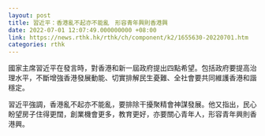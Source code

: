 ```yaml
---
layout: post
title: 習近平：香港亂不起亦不能亂　形容青年興則香港興
date: 2022-07-01 12:07:49.000000000 +08:00
link: https://news.rthk.hk/rthk/ch/component/k2/1655630-20220701.htm
categories: rthk
---
```


國家主席習近平在發言時，對香港和新一屆政府提出四點希望。包括政府要提高治理水平，不斷增強香港發展動能、切實排解民生憂難、全社會要共同維護香港和諧穩定。

習近平強調，香港亂不起亦不能亂，要排除干擾聚精會神謀發展。他又指出，民心盼望房子住得更闊，創業機會更多，教育更好，亦要關心青年人，形容青年興則香港興。
